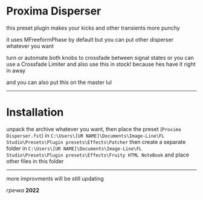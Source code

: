 # Proxima Disperser


this preset plugin makes your kicks
and other transients more punchy 

it uses MFreeformPhase by default 
but you can put other disperser whatever you want 

turn or automate both knobs to crossfade between signal states 
or you can use a Crossfade Limiter and also use this in stock! 
because hes have it right in away 

and you can also put this on the master lul 

---

# Installation

unpack the archive whatever you want, then
place the preset (`Proxima Disperser.fst`) in `C:\Users\[UR NAME]\Documents\Image-Line\FL Studio\Presets\Plugin presets\Effects\Patcher`
then create a separate folder in `C:\Users\[UR NAME]\Documents\Image-Line\FL Studio\Presets\Plugin presets\Effects\Fruity HTML NoteBook`
and place other files in this folder 

---

more improvments will be still updating

_гречка_ __2022__
